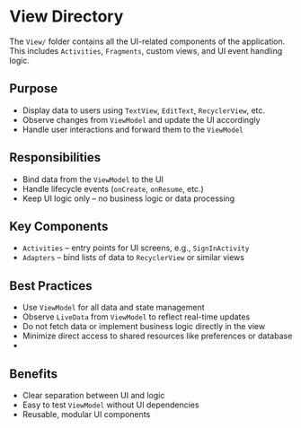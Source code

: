 # View Directory

The `View/` folder contains all the UI-related components of the application. This includes `Activities`, `Fragments`, custom views, and UI event handling logic.

## Purpose

- Display data to users using `TextView`, `EditText`, `RecyclerView`, etc.
- Observe changes from `ViewModel` and update the UI accordingly
- Handle user interactions and forward them to the `ViewModel`

## Responsibilities

- Bind data from the `ViewModel` to the UI
- Handle lifecycle events (`onCreate`, `onResume`, etc.)
- Keep UI logic only – no business logic or data processing

## Key Components

- `Activities` – entry points for UI screens, e.g., `SignInActivity`
- `Adapters` – bind lists of data to `RecyclerView` or similar views

## Best Practices

- Use `ViewModel` for all data and state management
- Observe `LiveData` from `ViewModel` to reflect real-time updates
- Do not fetch data or implement business logic directly in the view
- Minimize direct access to shared resources like preferences or database
- 
## Benefits

- Clear separation between UI and logic
- Easy to test `ViewModel` without UI dependencies
- Reusable, modular UI components

